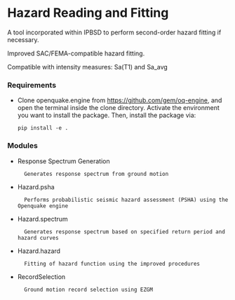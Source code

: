 # Hazard Reading and Fitting

A tool incorporated within IPBSD to perform second-order hazard fitting if necessary.

Improved SAC/FEMA-compatible hazard fitting.

Compatible with intensity measures: Sa(T1) and Sa_avg

### Requirements

* Clone openquake.engine from https://github.com/gem/oq-engine, and open the terminal inside the clone directory. Activate the environment you want to install the package. Then, install the package via:
    
      pip install -e .


### Modules
* Response Spectrum Generation

        Generates response spectrum from ground motion

* Hazard.psha

        Performs probabilistic seismic hazard assessment (PSHA) using the Openquake engine

* Hazard.spectrum

        Generates response spectrum based on specified return period and hazard curves
        
* Hazard.hazard

        Fitting of hazard function using the improved procedures

* RecordSelection

        Ground motion record selection using EZGM

